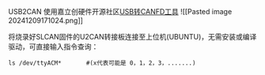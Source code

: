 USB2CAN 使用嘉立创硬件开源社区[USB转CANFD工具](https://oshwhub.com/llnnnl555/usb-zhuan-canfd-gong-ju)
![[Pasted image 20241209171024.png]]

将烧录好SLCAN固件的U2CAN转接板连接至上位机(UBUNTU)，无需安装或编译驱动，可直接输入指令查询：
```
ls /dev/ttyACM*       #(x代表可能是 0，1，2，3，.......)
```
